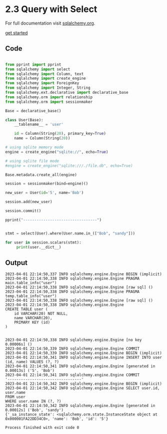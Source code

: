 # 2.3 Query with Select

For full documentation visit [sqlalchemy.org](https://www.sqlalchemy.org/).

[get started](https://docs.sqlalchemy.org/en/14/orm/quickstart.html#simple-select)


## Code

```py

from pprint import pprint
from sqlalchemy import select
from sqlalchemy import Column, text
from sqlalchemy import create_engine
from sqlalchemy import ForeignKey
from sqlalchemy import Integer, String
from sqlalchemy.ext.declarative import declarative_base
from sqlalchemy.orm import relationship
from sqlalchemy.orm import sessionmaker

Base = declarative_base()

class User(Base):
    __tablename__ = 'user'

    id = Column(String(20), primary_key=True)
    name = Column(String(20))

# using sqlite memory mode
engine = create_engine("sqlite://", echo=True)

# using sqlite file mode
#engine = create_engine("sqlite:///./file.db", echo=True)

Base.metadata.create_all(engine)

session = sessionmaker(bind=engine)()

new_user = User(id='5', name='Bob')

session.add(new_user)

session.commit()

pprint("---------------------------------")


stmt = select(User).where(User.name.in_(["Bob", "sandy"]))

for user in session.scalars(stmt):
     print(user.__dict__)


```

## Output

    2023-04-01 22:14:50,337 INFO sqlalchemy.engine.Engine BEGIN (implicit)
    2023-04-01 22:14:50,338 INFO sqlalchemy.engine.Engine PRAGMA main.table_info("user")
    2023-04-01 22:14:50,338 INFO sqlalchemy.engine.Engine [raw sql] ()
    2023-04-01 22:14:50,338 INFO sqlalchemy.engine.Engine PRAGMA temp.table_info("user")
    2023-04-01 22:14:50,338 INFO sqlalchemy.engine.Engine [raw sql] ()
    2023-04-01 22:14:50,338 INFO sqlalchemy.engine.Engine 
    CREATE TABLE user (
        id VARCHAR(20) NOT NULL, 
        name VARCHAR(20), 
        PRIMARY KEY (id)
    )


    2023-04-01 22:14:50,338 INFO sqlalchemy.engine.Engine [no key 0.00006s] ()
    2023-04-01 22:14:50,339 INFO sqlalchemy.engine.Engine COMMIT
    2023-04-01 22:14:50,339 INFO sqlalchemy.engine.Engine BEGIN (implicit)
    2023-04-01 22:14:50,341 INFO sqlalchemy.engine.Engine INSERT INTO user (id, name) VALUES (?, ?)
    2023-04-01 22:14:50,341 INFO sqlalchemy.engine.Engine [generated in 0.00013s] ('5', 'Bob')
    2023-04-01 22:14:50,341 INFO sqlalchemy.engine.Engine COMMIT
    '---------------------------------'
    2023-04-01 22:14:50,342 INFO sqlalchemy.engine.Engine BEGIN (implicit)
    2023-04-01 22:14:50,342 INFO sqlalchemy.engine.Engine SELECT user.id, user.name 
    FROM user 
    WHERE user.name IN (?, ?)
    2023-04-01 22:14:50,342 INFO sqlalchemy.engine.Engine [generated in 0.00012s] ('Bob', 'sandy')
    {'_sa_instance_state': <sqlalchemy.orm.state.InstanceState object at 0x000001FA22DD34C0>, 'name': 'Bob', 'id': '5'}

    Process finished with exit code 0
